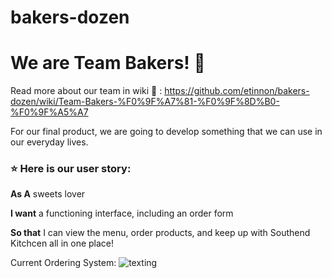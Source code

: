 # bakers-dozen

<h1>We are Team Bakers! 🧁</h1>

Read more about our team in wiki 📖 : https://github.com/etinnon/bakers-dozen/wiki/Team-Bakers-%F0%9F%A7%81-%F0%9F%8D%B0-%F0%9F%A5%A7

For our final product, we are going to develop something that we can use in our everyday lives.

<h3>⭐ Here is our user story:  </h3>

**As A** sweets lover 

**I want** a functioning interface, including an order form

**So that** I can view the menu, order products, and keep up with Southend Kitchcen all in one place! 




Current Ordering System:
![texting](https://github.com/etinnon/bakers-dozen/assets/122556101/97b740dc-f2cc-437c-b2e3-ddbe8446e471)
